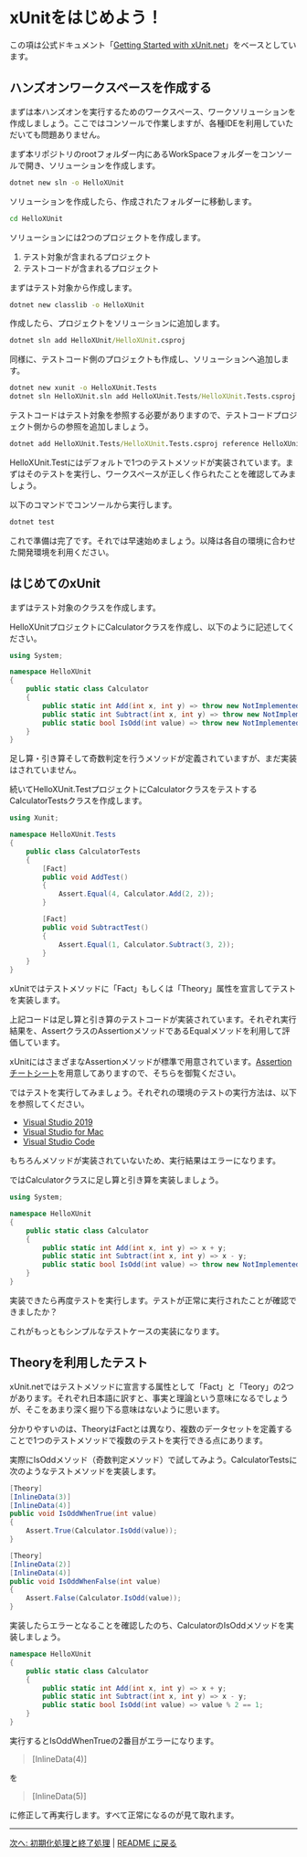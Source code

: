 # xUnitをはじめよう！

この項は公式ドキュメント「[Getting Started with xUnit.net](https://xunit.net/docs/getting-started/netcore/cmdline)」をベースとしています。

## ハンズオンワークスペースを作成する

まずは本ハンズオンを実行するためのワークスペース、ワークソリューションを作成しましょう。ここではコンソールで作業しますが、各種IDEを利用していただいても問題ありません。

まず本リポジトリのrootフォルダー内にあるWorkSpaceフォルダーをコンソールで開き、ソリューションを作成します。

```cmd
dotnet new sln -o HelloXUnit
```

ソリューションを作成したら、作成されたフォルダーに移動します。

```cmd
cd HelloXUnit
```

ソリューションには2つのプロジェクトを作成します。

1. テスト対象が含まれるプロジェクト
2. テストコードが含まれるプロジェクト

まずはテスト対象から作成します。

```cmd
dotnet new classlib -o HelloXUnit
```

作成したら、プロジェクトをソリューションに追加します。

```cmd
dotnet sln add HelloXUnit/HelloXUnit.csproj
```

同様に、テストコード側のプロジェクトも作成し、ソリューションへ追加します。

```cmd
dotnet new xunit -o HelloXUnit.Tests
dotnet sln HelloXUnit.sln add HelloXUnit.Tests/HelloXUnit.Tests.csproj
```

テストコードはテスト対象を参照する必要がありますので、テストコードプロジェクト側からの参照を追加しましょう。

```cmd
dotnet add HelloXUnit.Tests/HelloXUnit.Tests.csproj reference HelloXUnit/HelloXUnit.csproj
```


HelloXUnit.Testにはデフォルトで1つのテストメソッドが実装されています。まずはそのテストを実行し、ワークスペースが正しく作られたことを確認してみましょう。

以下のコマンドでコンソールから実行します。

```cmd
dotnet test
```

これで準備は完了です。それでは早速始めましょう。以降は各自の環境に合わせた開発環境を利用ください。

## はじめてのxUnit

まずはテスト対象のクラスを作成します。

HelloXUnitプロジェクトにCalculatorクラスを作成し、以下のように記述してください。

```cs
using System;

namespace HelloXUnit
{
    public static class Calculator
    {
        public static int Add(int x, int y) => throw new NotImplementedException();
        public static int Subtract(int x, int y) => throw new NotImplementedException();
        public static bool IsOdd(int value) => throw new NotImplementedException();
    }
}
```

足し算・引き算そして奇数判定を行うメソッドが定義されていますが、まだ実装はされていません。

続いてHelloXUnit.TestプロジェクトにCalculatorクラスをテストするCalculatorTestsクラスを作成します。

```cs
using Xunit;

namespace HelloXUnit.Tests
{
    public class CalculatorTests
    {
        [Fact]
        public void AddTest()
        {
            Assert.Equal(4, Calculator.Add(2, 2));
        }

        [Fact]
        public void SubtractTest()
        {
            Assert.Equal(1, Calculator.Subtract(3, 2));
        }
    }
}
```

xUnitではテストメソッドに「Fact」もしくは「Theory」属性を宣言してテストを実装します。

上記コードは足し算と引き算のテストコードが実装されています。それぞれ実行結果を、AssertクラスのAssertionメソッドであるEqualメソッドを利用して評価しています。

xUnitにはさまざまなAssertionメソッドが標準で用意されています。[Assertionチートシート](Assertion-CheatSheet.md)を用意してありますので、そちらを御覧ください。

ではテストを実行してみましょう。それぞれの環境のテストの実行方法は、以下を参照してください。

- [Visual Studio 2019](How-to-run-the-test/Visual-Studio-2019.md)
- [Visual Studio for Mac](How-to-run-the-test/Visual-Studio-for-Mac.md)
- [Visual Studio Code](How-to-run-the-test/Visual-Studio-Code.md)

もちろんメソッドが実装されていないため、実行結果はエラーになります。

ではCalculatorクラスに足し算と引き算を実装しましょう。

```cs
using System;

namespace HelloXUnit
{
    public static class Calculator
    {
        public static int Add(int x, int y) => x + y;
        public static int Subtract(int x, int y) => x - y;
        public static bool IsOdd(int value) => throw new NotImplementedException();
    }
}
```

実装できたら再度テストを実行します。テストが正常に実行されたことが確認できましたか？

これがもっともシンプルなテストケースの実装になります。

## Theoryを利用したテスト

xUnit.netではテストメソッドに宣言する属性として「Fact」と「Teory」の2つがあります。それぞれ日本語に訳すと、事実と理論という意味になるでしょうが、そこをあまり深く掘り下る意味はないように思います。

分かりやすいのは、TheoryはFactとは異なり、複数のデータセットを定義することで1つのテストメソッドで複数のテストを実行できる点にあります。


実際にIsOddメソッド（奇数判定メソッド）で試してみよう。CalculatorTestsに次のようなテストメソッドを実装します。

```cs
[Theory]
[InlineData(3)]
[InlineData(4)]
public void IsOddWhenTrue(int value)
{
    Assert.True(Calculator.IsOdd(value));
}

[Theory]
[InlineData(2)]
[InlineData(4)]
public void IsOddWhenFalse(int value)
{
    Assert.False(Calculator.IsOdd(value));
}
```

実装したらエラーとなることを確認したのち、CalculatorのIsOddメソッドを実装しましょう。

```cs
namespace HelloXUnit
{
    public static class Calculator
    {
        public static int Add(int x, int y) => x + y;
        public static int Subtract(int x, int y) => x - y;
        public static bool IsOdd(int value) => value % 2 == 1;
    }
}

```


実行するとIsOddWhenTrueの2番目がエラーになります。

> [InlineData(4)]

を

> [InlineData(5)]

に修正して再実行します。すべて正常になるのが見て取れます。

---

[次へ: 初期化処理と終了処理](./Setup-TearDown.md) | [README に戻る](../README.md)
